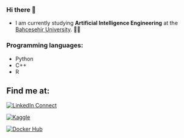 ### Hi there 👋


- I am currently studying **Artificial Intelligence Engineering** at the [Bahcesehir University](https://bau.edu.tr/). 👩‍💻

### Programming languages:
- Python
- C++
- R

## Find me at:
  
 [![LinkedIn Connect](https://img.shields.io/badge/Linkedin-black?&logo=linkedin&style=for-the-badge&logoColor=0b62c3)](https://www.linkedin.com/in/aleyna-kurt-b73457208/)

 [![Kaggle](https://img.shields.io/badge/Kaggle-black?style=for-the-badge&logo=kaggle)](https://www.kaggle.com/aleynakurt01)

[![Docker Hub](https://img.shields.io/badge/Docker_hub-black?style=for-the-badge&logo=docker)](https://hub.docker.com/u/aleynakurt)
